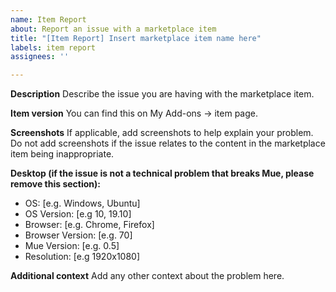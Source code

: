 ```yaml
---
name: Item Report
about: Report an issue with a marketplace item
title: "[Item Report] Insert marketplace item name here"
labels: item report
assignees: ''

---
```


**Description**
Describe the issue you are having with the marketplace item.

**Item version**
You can find this on My Add-ons -> item page.

**Screenshots**
If applicable, add screenshots to help explain your problem. Do not add screenshots if the issue relates to the content in the marketplace item being inappropriate.

**Desktop (if the issue is not a technical problem that breaks Mue, please remove this section):**
 - OS: [e.g. Windows, Ubuntu]
 - OS Version: [e.g 10, 19.10]
 - Browser: [e.g. Chrome, Firefox]
 - Browser Version: [e.g. 70]
 - Mue Version: [e.g. 0.5]
 - Resolution: [e.g 1920x1080]

**Additional context**
Add any other context about the problem here.

